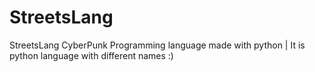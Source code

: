 # StreetsLang
StreetsLang CyberPunk Programming language made with python | It is python language with different names :)
